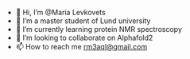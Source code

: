 - 👋 Hi, I’m @Maria Levkovets
- 👀 I’m a master student of Lund university 
- 🌱 I’m currently learning protein NMR spectroscopy
- 💞️ I’m looking to collaborate on Alphafold2
- 📫 How to reach me rm3aql@gmail.com

<!---
MariaLevkovets1999/MariaLevkovets1999 is a ✨ special ✨ repository because its `README.md` (this file) appears on your GitHub profile.
You can click the Preview link to take a look at your changes.
--->

